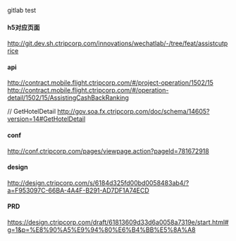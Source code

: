 

gitlab test

#### h5对应页面
http://git.dev.sh.ctripcorp.com/innovations/wechatlab/-/tree/feat/assistcutprice

#### api
http://contract.mobile.flight.ctripcorp.com/#/project-operation/1502/15
http://contract.mobile.flight.ctripcorp.com/#/operation-detail/1502/15/AssistingCashBackRanking

// GetHotelDetail
http://gov.soa.fx.ctripcorp.com/doc/schema/14605?version=14#GetHotelDetail
#### conf
http://conf.ctripcorp.com/pages/viewpage.action?pageId=781672918

#### design
http://design.ctripcorp.com/s/6184d325fd00bd0058483ab4/?a=F953097C-66BA-4A4F-B291-AD7DF1A74ECD

#### PRD
https://design.ctripcorp.com/draft/61813609d33d6a0058a7319e/start.html#g=1&p=%E8%90%A5%E9%94%80%E6%B4%BB%E5%8A%A8